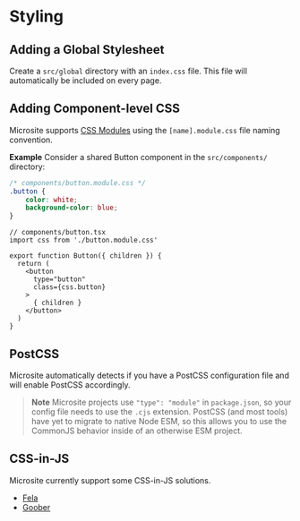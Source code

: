 # Styling

## Adding a Global Stylesheet

Create a `src/global` directory with an `index.css` file. This file will automatically be included on every page.

## Adding Component-level CSS

Microsite supports [CSS Modules](https://github.com/css-modules/css-modules) using the `[name].module.css` file naming convention.

**Example** Consider a shared Button component in the `src/components/` directory:

```css
/* components/button.module.css */
.button {
    color: white;
    background-color: blue;
}
```

```tsx
// components/button.tsx
import css from './button.module.css'

export function Button({ children }) {
  return (
    <button
      type="button"
      class={css.button}
    >
      { children }
    </button>
  )
}
```

## PostCSS

Microsite automatically detects if you have a PostCSS configuration file and will enable PostCSS accordingly.

> **Note** Microsite projects use `"type": "module"` in `package.json`, so your config file needs to use the `.cjs` extension. PostCSS (and most tools) have yet to migrate to native Node ESM, so this allows you to use the CommonJS behavior inside of an otherwise ESM project.

## CSS-in-JS

Microsite currently support some CSS-in-JS solutions.

- [Fela](../../examples/with-fela)
- [Goober](../../examples/with-goober)

